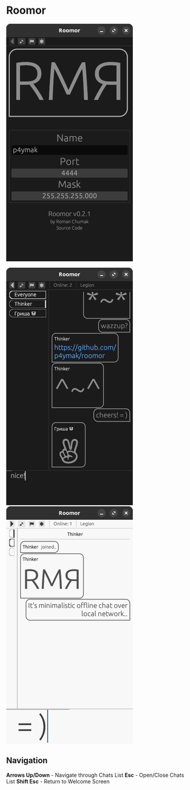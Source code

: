# Roomor

![Welcome Screen](screenshots/00.png) 

![Public Chat](screenshots/01.png) ![Private Chat](screenshots/02.png)

## Navigation
  **Arrows Up/Down** - Navigate through Chats List
  **Esc** - Open/Close Chats List
  **Shift Esc** - Return to Welcome Screen

